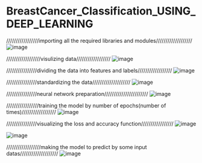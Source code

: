 # BreastCancer_Classification_USING_DEEP_LEARNING
/////////////////importing all the required libraries and modules///////////////////
![image](https://user-images.githubusercontent.com/104202659/172065312-28c212d8-acc6-495e-9487-9354d25876dc.png)



//////////////////visulizing data//////////////////
![image](https://user-images.githubusercontent.com/104202659/172065351-ace2b510-34f2-4ec6-96ff-cd2d9a90dc45.png)



////////////////dividing the data into features and labels//////////////////
![image](https://user-images.githubusercontent.com/104202659/172065395-cec994bb-0d6c-4ef0-bbd1-4d5b857191ce.png)



////////////////standardizing the data////////////////////
![image](https://user-images.githubusercontent.com/104202659/172065428-db2b48cb-96ba-41cf-9c53-a5b7b596bce7.png)




////////////////neural network preparation///////////////////////
![image](https://user-images.githubusercontent.com/104202659/172065463-576d49ab-28b4-4a95-85d3-24e6e6187e18.png)


/////////////////training the model by number of epochs(number of times)//////////////////
![image](https://user-images.githubusercontent.com/104202659/172065497-abe6b11d-612e-4144-b779-af920ccd653d.png)




////////////////visualizing the loss and accuracy function/////////////////
![image](https://user-images.githubusercontent.com/104202659/172065582-df6b3315-2518-4d21-a84f-d2e0a2527141.png)


![image](https://user-images.githubusercontent.com/104202659/172065611-8ee0636b-f4de-4c10-93aa-24fd7ab47eac.png)



//////////////////making the model to predict by some input datas////////////////////
![image](https://user-images.githubusercontent.com/104202659/172065649-0fef3469-f675-43f0-8206-74ded78391a7.png)
